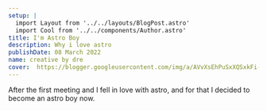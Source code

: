 ```yaml
---
setup: |
  import Layout from '../../layouts/BlogPost.astro'
  import Cool from '../../components/Author.astro'
title: I'm Astro Boy
description: Why i love astro
publishDate: 08 March 2022
name: creative by dre
cover:  https://blogger.googleusercontent.com/img/a/AVvXsEhPuSxXQSxkFi-bPHPYjl5XLn6rhUEQou8aIPS9yHjcburEuYIzBbwVm4B0xVmRNFhIllaYlmAjX8sTLOHrZuXnh24038FgRmMv3ga89Il63hnNwFq9F_ZNQ4zRP4lme8cZMyUrVXZkFwGtxh9UJS3-64DGt-wL3UUDPT15Ndk9ZjyCgNERZqxLOiYgmQ=s300
---
```


After the first meeting and I fell in love with astro, and for that I decided to become an astro boy now.
